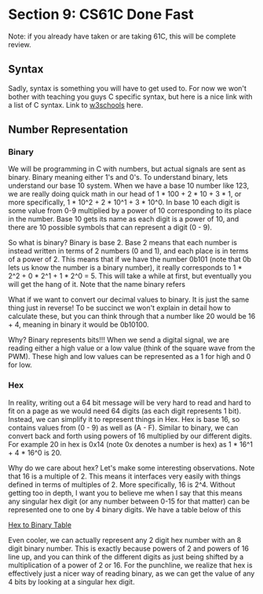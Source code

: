# Section 9: CS61C Done Fast

Note: if you already have taken or are taking 61C, this will be complete review.

## Syntax

Sadly, syntax is something you will have to get used to. For now we won't bother with teaching you guys C specific syntax, but here is a nice link with a list of C syntax. Link to [w3schools](https://www.w3schools.com/c/index.php) here.

## Number Representation

### Binary

We will be programming in C with numbers, but actual signals are sent as binary. Binary meaning either 1's and 0's. To understand binary, lets understand our base 10 system. When we have a base 10 number like 123, we are really doing quick math in our head of 1 * 100 + 2 * 10 + 3 * 1, or more specifically, 1 * 10^2 + 2 * 10^1 + 3 * 10^0. In base 10 each digit is some value from 0-9 multiplied by a power of 10 corresponding to its place in the number. Base 10 gets its name as each digit is a power of 10, and there are 10 possible symbols that can represent a digit (0 - 9). 

So what is binary? Binary is base 2. Base 2 means that each number is instead written in terms of 2 numbers (0 and 1), and each place is in terms of a power of 2. This means that if we have the number 0b101 (note that 0b lets us know the number is a binary number), it really corresponds to 1 * 2^2 + 0 * 2^1 + 1 * 2^0 = 5. This will take a while at first, but eventually you will get the hang of it. Note that the name binary refers

What if we want to convert our decimal values to binary. It is just the same thing just in reverse! To be succinct we won't explain in detail how to calculate these, but you can think through that a number like 20 would be 16 + 4, meaning in binary it would be 0b10100.

Why? Binary represents bits!!! When we send a digital signal, we are reading either a high value or a low value (think of the square wave from the PWM). These high and low values can be represented as a 1 for high and 0 for low.

### Hex

In reality, writing out a 64 bit message will be very hard to read and hard to fit on a page as we would need 64 digits (as each digit represents 1 bit). Instead, we can simplify it to represent things in Hex. Hex is base 16, so contains values from (0 - 9) as well as (A - F). Similar to binary, we can convert back and forth using powers of 16 multiplied by our different digits. For example 20 in hex is 0x14 (note 0x denotes a number is hex) as 1 * 16^1 + 4 * 16^0 is 20.

Why do we care about hex? Let's make some interesting observations. Note that 16 is a multiple of 2. This means it interfaces very easily with things defined in terms of multiples of 2. More specifically, 16 is 2^4. Without getting too in depth, I want you to believe me when I say that this means any singular hex digit (or any number between 0-15 for that matter) can be represented one to one by 4 binary digits. We have a table below of this

[Hex to Binary Table](./images/HexBinary.png)

Even cooler, we can actually represent any 2 digit hex number with an 8 digit binary number. This is exactly because powers of 2 and powers of 16 line up, and you can think of the different digits as just being shifted by a multiplication of a power of 2 or 16. For the punchline, we realize that hex is effectively just a nicer way of reading binary, as we can get the value of any 4 bits by looking at a singular hex digit.
